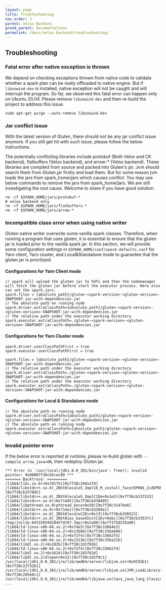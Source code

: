 ```yaml
---
layout: page
title: Troubleshooting
nav_order: 3
parent: Velox Backend
grand_parent: Documentations
permalink: /docs/velox-backend/troubleshooting/
---
```

## Troubleshooting

### Fatal error after native exception is thrown

We depend on checking exceptions thrown from native code to validate whether a spark plan can
be really offloaded to native engine. But if `libunwind-dev` is installed, native exception will not be
caught and will interrupt the program. So far, we observed this fatal error can happen only on Ubuntu 20.04.
Please remove `libunwind-dev` and then re-build the project to address this issue.

`sudo apt-get purge --auto-remove libunwind-dev`

### Jar conflict issue

With the latest version of Gluten, there should not be any jar conflict issue anymore. If you still get hit with
such issue, please follow the below instructions.

The potentially conflicting libraries include protobuf (Both Velox and CK backend), flatbuffers (Velox backend), and arrow-* (Velox backend).
These libraries are compiled from source and packed into Gluten's jar. Jvm should search them from Gluten.jar firstly and load them. But for
some reason jvm loads the jars from spark_home/jars which causes conflict. You may use below commands to remove the jars from spark_home/jars.
We are still investigating the root cause. Welcome to share if you have good solution.

```
rm -rf $SPARK_HOME/jars/protobuf-*
# velox backend only
rm -rf $SPARK_HOME/jars/flatbuffers-*
rm -rf $SPARK_HOME/jars/arrow-*
```

### Incompatible class error when using native writer
Gluten native writer overwrite some vanilla spark classes. Therefore, when running a program that uses gluten, it is essential to ensure that
the gluten jar is loaded prior to the vanilla spark jar. In this section, we will provide some configuration settings in
`$SPARK_HOME/conf/spark-defaults.conf` for Yarn client, Yarn cluster, and Local&Standalone mode to guarantee that the gluten jar is prioritized.

#### Configurations for Yarn Client mode

```
// spark will upload the gluten jar to hdfs and then the nodemanager will fetch the gluten jar before start the executor process. Here also can set the spark.jars.
spark.files = {absolute_path}/gluten-<spark-version>-<gluten-version>-SNAPSHOT-jar-with-dependencies.jar
// The absolute path on running node
spark.driver.extraClassPath={absolute_path}/gluten-<spark-version>-<gluten-version>-SNAPSHOT-jar-with-dependencies.jar
// The relative path under the executor working directory
spark.executor.extraClassPath=./gluten-<spark-version>-<gluten-version>-SNAPSHOT-jar-with-dependencies.jar
```

#### Configurations for Yarn Cluster mode
```
spark.driver.userClassPathFirst = true
spark.executor.userClassPathFirst = true

spark.files = {absolute_path}/gluten-<spark-version>-<gluten-version>-SNAPSHOT-jar-with-dependencies.jar
// The relative path under the executor working directory
spark.driver.extraClassPath=./gluten-<spark-version>-<gluten-version>-SNAPSHOT-jar-with-dependencies.jar
// The relative path under the executor working directory
spark.executor.extraClassPath=./gluten-<spark-version>-<gluten-version>-SNAPSHOT-jar-with-dependencies.jar
```
#### Configurations for Local & Standalone mode
```
// The absolute path on running node
spark.driver.extraClassPath={absolute_path}/gluten-<spark-version>-<gluten-version>-SNAPSHOT-jar-with-dependencies.jar
// The absolute path on running node
spark.executor.extraClassPath={absolute_path}/gluten-<spark-version>-<gluten-version>-SNAPSHOT-jar-with-dependencies.jar
```

### Invalid pointer error

If the below error is reported at runtime, please re-build gluten with `--compile_arrow_java=ON`, then redeploy Gluten jar.

```
*** Error in `/usr/local/jdk1.8.0_381/bin/java': free(): invalid pointer: 0x00007f36cb5cec80 ***
======= Backtrace: =========
/lib64/libc.so.6(+0x7d1fd)[0x7f38c29da1fd]
/lib64/libstdc++.so.6(_ZNSt6locale5_Impl16_M_install_facetEPKNS_2idEPKNS_5facetE+0x142)[0x7f36cb3370d2]
/lib64/libstdc++.so.6(_ZNSt6locale5_ImplC1Em+0x1e3)[0x7f36cb337523]
/lib64/libstdc++.so.6(+0x71495)[0x7f36cb338495]
/lib64/libpthread.so.0(pthread_once+0x50)[0x7f38c3147be0]
/lib64/libstdc++.so.6(+0x714e1)[0x7f36cb3384e1]
/lib64/libstdc++.so.6(_ZNSt6localeC2Ev+0x13)[0x7f36cb338523]
/lib64/libstdc++.so.6(_ZNSt8ios_base4InitC2Ev+0xbc)[0x7f36cb33537c]
/tmp/jnilib-645156599284574767.tmp(+0x2a90)[0x7f375d235a90]
/lib64/ld-linux-x86-64.so.2(+0xf4e3)[0x7f38c33664e3]
/lib64/ld-linux-x86-64.so.2(+0x13b04)[0x7f38c336ab04]
/lib64/ld-linux-x86-64.so.2(+0xf2f4)[0x7f38c33662f4]
/lib64/ld-linux-x86-64.so.2(+0x1321b)[0x7f38c336a21b]
/lib64/libdl.so.2(+0x102b)[0x7f38c2d1f02b]
/lib64/ld-linux-x86-64.so.2(+0xf2f4)[0x7f38c33662f4]
/lib64/libdl.so.2(+0x162d)[0x7f38c2d1f62d]
/lib64/libdl.so.2(dlopen+0x31)[0x7f38c2d1f0c1]
/usr/local/jdk1.8.0_381/jre/lib/amd64/server/libjvm.so(+0x9292b1)[0x7f38c22732b1]
/usr/local/jdk1.8.0_381/jre/lib/amd64/server/libjvm.so(JVM_LoadLibrary+0xa1)[0x7f38c205e0c1]
/usr/local/jdk1.8.0_381/jre/lib/amd64/libjava.so(Java_java_lang_ClassLoader_00024NativeLibrary_load+0x1ac)
...
```

